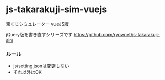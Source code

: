 # js-takarakuji-sim-vuejs
宝くじシミュレーター vueJS版

jQuery版を書き直すシリーズです
https://github.com/ryownet/js-takarakuji-sim

### ルール
- js/setting.jsonは変更しない
- それ以外はOK
